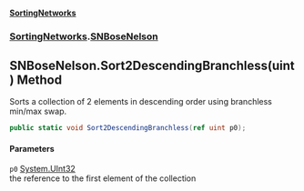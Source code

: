 #### [SortingNetworks](index.md 'index')
### [SortingNetworks](SortingNetworks.md 'SortingNetworks').[SNBoseNelson](SortingNetworks_SNBoseNelson.md 'SortingNetworks.SNBoseNelson')
## SNBoseNelson.Sort2DescendingBranchless(uint) Method
Sorts a collection of 2 elements in descending order using branchless min/max swap.  
```csharp
public static void Sort2DescendingBranchless(ref uint p0);
```
#### Parameters
<a name='SortingNetworks_SNBoseNelson_Sort2DescendingBranchless(uint)_p0'></a>
`p0` [System.UInt32](https://docs.microsoft.com/en-us/dotnet/api/System.UInt32 'System.UInt32')  
the reference to the first element of the collection
  
